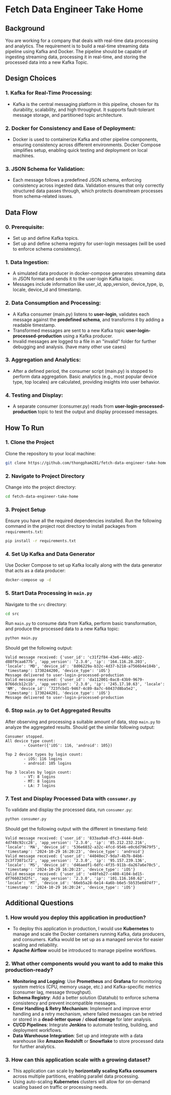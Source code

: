 # Fetch Data Engineer Take Home

## Background

You are working for a company that deals with real-time data processing and analytics. The requirement is to build a
real-time streaming data pipeline using Kafka and Docker. The pipeline should be capable of ingesting streaming data,
processing it in real-time, and storing the processed data into a new Kafka Topic.

## Design Choices

### 1. Kafka for Real-Time Processing:

- Kafka is the central messaging platform in this pipeline, chosen for its durability, scalability, and high throughput.
  It supports fault-tolerant message storage, and partitioned topic architecture.

### 2. Docker for Consistency and Ease of Deployment:

- Docker is used to containerize Kafka and other pipeline components, ensuring consistency across different
  environments. Docker Compose simplifies setup, enabling quick testing and deployment on local machines.

### 3. JSON Schema for Validation:

- Each message follows a predefined JSON schema, enforcing consistency across ingested data. Validation ensures that
  only correctly structured data passes through, which protects downstream processes from schema-related issues.

## Data Flow

### 0. Prerequisite:

- Set up and define Kafka topics.
- Set up and define schema registry for user-login messages (will be used to enforce schema consistency).

### 1. Data Ingestion:

- A simulated data producer in docker-compose generates streaming data in JSON format and sends it to the user-login
  Kafka topic.
- Messages include information like user_id, app_version, device_type, ip, locale, device_id and timestamp.

### 2. Data Consumption and Processing:

- A Kafka consumer (main.py) listens to **user-login**, validates each message against the **predefined schema**, and
  transforms it by adding a readable timestamp.
- Transformed messages are sent to a new Kafka topic **user-login-processed-production** using a Kafka producer.
- Invalid messages are logged to a file in an "invalid" folder for further debugging and analysis. (have many other use
  cases)

### 3. Aggregation and Analytics:

- After a defined period, the consumer script (main.py) is stopped to perform data aggregation. Basic analytics (e.g.,
  most popular device type, top locales) are calculated, providing insights into user behavior.

### 4. Testing and Display:

- A separate consumer (consumer.py) reads from **user-login-processed-production** topic to test the output and display
  processed messages.

## How To Run

### 1. Clone the Project

Clone the repository to your local machine:

```bash
git clone https://github.com/thongpham281/fetch-data-engineer-take-home.git
```

### 2. Navigate to Project Directory

Change into the project directory:

```bash
cd fetch-data-engineer-take-home
```

### 3. Project Setup

Ensure you have all the required dependencies installed. Run the following command in the project root directory to
install packages from `requirements.txt`:

```bash
pip install -r requirements.txt
```

### 4. Set Up Kafka and Data Generator

Use Docker Compose to set up Kafka locally along with the data generator that acts as a data producer:

```bash
docker-compose up -d
```

### 5. Start Data Processing in `main.py`

Navigate to the `src` directory:

```bash
cd src
```

Run `main.py` to consume data from Kafka, perform basic transformation, and produce the processed data to a new Kafka topic:

```bash
python main.py
```

Should get the following output:

```text
Valid message received: {'user_id': 'c31f2f84-43e6-446c-a022-d88f9caa677b', 'app_version': '2.3.0', 'ip': '164.116.28.203', 'locale': 'MD', 'device_id': '8d06229a-b32c-4d37-b218-a7566b4e184b', 'timestamp': 1730244200, 'device_type': 'iOS'}
Message delivered to user-login-processed-production
Valid message received: {'user_id': 'da112001-0ac8-43b9-9679-8766dcb12c1b', 'app_version': '2.3.0', 'ip': '245.17.10.63', 'locale': 'NM', 'device_id': '723fcbd1-9467-4c89-8a7c-60437d8ba5e2', 'timestamp': 1730244201, 'device_type': 'iOS'}
Message delivered to user-login-processed-production
```

### 6. Stop `main.py` to Get Aggregated Results

After observing and processing a suitable amount of data, stop `main.py` to analyze the aggregated results.
Should get the similar following output:

```text
Consumer stopped.
All device type count:
        - Counter({'iOS': 116, 'android': 105})

Top 2 device types by login count:
        - iOS: 116 logins
        - android: 105 logins

Top 3 locales by login count:
        - VT: 8 logins
        - MT: 8 logins
        - LA: 7 logins
```

### 7. Test and Display Processed Data with `consumer.py`

To validate and display the processed data, run `consumer.py`:

```bash
python consumer.py
```

Should get the following output with the different in timestamp field:

```text
Valid message received: {'user_id': '833aa9a0-dfc3-4444-84a9-4d748c92cc28', 'app_version': '2.3.0', 'ip': '85.212.232.216', 'locale': 'MA', 'device_id': '536e6032-a32c-4fcd-9546-e0c6d79679f5', 'timestamp': '2024-10-29 16:20:23', 'device_type': 'android'}
Valid message received: {'user_id': '44040ec7-9da7-4b7b-84b6-2c3f73071c72', 'app_version': '2.3.0', 'ip': '95.157.239.136', 'locale': 'MS', 'device_id': 'd46aedf1-6dfc-4f35-911b-da267a6e70c5', 'timestamp': '2024-10-29 16:20:23', 'device_type': 'iOS'}
Valid message received: {'user_id': 'e48feb27-c408-4104-bd15-df766023d2fc', 'app_version': '2.3.0', 'ip': '101.116.160.62', 'locale': 'MT', 'device_id': '66eb5a28-6e14-4a6b-b6e5-5b535e6074f7', 'timestamp': '2024-10-29 16:20:24', 'device_type': 'iOS'}
```

## Additional Questions

### 1. How would you deploy this application in production?

- To deploy this application in production, I would use **Kubernetes** to manage
  and scale the Docker containers running Kafka, data producers, and consumers. Kafka would be set up as a managed
  service for easier scaling and reliability.
- **Apache Airflow**  would be introduced to manage pipeline workflows.

### 2. What other components would you want to add to make this production-ready?

- **Monitoring and Logging**: Use **Prometheus** and **Grafana** for monitoring system metrics (CPU, memory usage, etc.)
  and Kafka-specific metrics (consumer lag, message throughput).
- **Schema Registry**: Add a better solution (Datahub) to enforce schema consistency and prevent incompatible messages.
- **Error Handling & Retry Mechanism**: Implement and improve error handling and a retry mechanism, where failed
  messages can be retried or stored in a **dead-letter queue** / **cloud storage** for later analysis.
- **CI/CD Pipelines**: Integrate **Jenkins** to automate testing, building, and deployment workflows.
- **Data Warehouse Integration**: Set up and integrate with a data warehouse like **Amazon Redshift** or **Snowflake**
  to store processed data for further analytics.

### 3. How can this application scale with a growing dataset?

- This application can scale by **horizontally scaling Kafka consumers** across multiple partitions, enabling parallel
  data processing.
- Using auto-scaling **Kubernetes** clusters will allow for on-demand scaling based on traffic or processing needs.